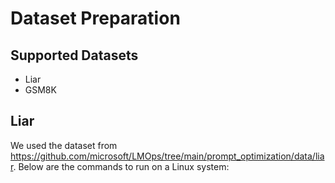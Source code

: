 # Dataset Preparation

## Supported Datasets
- Liar
- GSM8K

## Liar
We used the dataset from https://github.com/microsoft/LMOps/tree/main/prompt_optimization/data/liar. Below are the commands to run on a Linux system:
